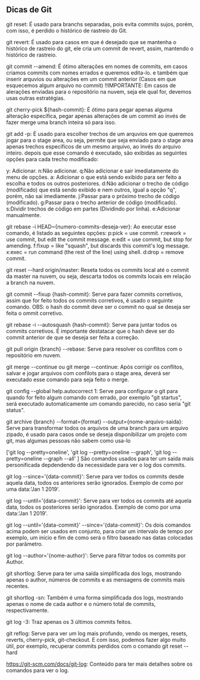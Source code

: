 ## Dicas de Git

git reset: É usado para branchs separadas, pois evita commits sujos, porém, com isso, é perdido o histórico de rastreio do Git.

git revert: É usado para casos em que é desejado que se mantenha o histórico de rastreio do git, ele cria um commit de revert, assim, mantendo o histórico de rastreio.

git commit --amend: É ótimo alterações em nomes de commits, em casos criamos commits com nomes errados e queremos edita-lo. e também que inserir arquvios ou alterações em um commit anterior (Casos em que esquecemos algum arquivo no commit) !!IMPORTANTE: Em casos de alerações enviadas para o repositório na nuvem, seja ele qual for, devemos usas outras estratégias.

git cherry-pick ${hash-commit}: É ótimo para pegar apenas alguma alteração específica, pegar apenas alterações de um commit ao invés de fazer merge uma branch inteira só para isso.

git add -p: É usado para escolher trechos de um arquvios em que queremos jogar para o stage area, ou seja, permite que seja enviado para o stage area apenas trechos específicos de um mesmo arquivo, ao invés do arquivo inteiro. depois que esse comando é executado, são exibidas as seguintes opções para cada trecho modificado:

y: Adicionar.
n:Não adicionar.
q:Não adicionar e sair imediatamente do menu de opções.
a: Adicionar o que está sendo exibido para ser feito a escolha e todos os outros posteriores.
d:Não adicionar o trecho de código (modificado) que está sendo exibido e nem outros, igual a opção "q", porém, não sai imediamente.
j:Passar para o próximo trecho de código (modificado).
g:Passar para o trecho anterior de código (modificado).
s:Dividir trechos de código em partes (Dividindo por linha).
e:Adicionar manualmente.

git rebase -i HEAD~{numero-commits-deseja-ver}: Ao executar esse comando, é listado as seguintes opções:
p:pick = use commit.
r:rework = use commit, but edit the commit message.
e:edit = use commit, but stop for amending.
f:fixup = like "squash", but discards this commit's log message.
x:exec = run command (the rest of the line) using shell.
d:drop = remove commit.

git reset --hard origin/master: Reseta todos os commits local até o commit da master na nuvem, ou seja, descarta todos os commits locais em relação a branch na nuvem.

git commit --fixup {hash-commit}: Serve para fazer commits corretivos, assim que for feito todos os commits corretivos, é usado o seguinte comando. OBS: o hash do commit deve ser o commit no qual se deseja ser feita o ommit corretivo.

git rebase -i --autosquash {hash-commit}: Serve para juntar todos os commits corretivos. É importante destatacar que o hash deve ser do commit anterior de que se deseja ser feita a correção.

git pull origin {branch} --rebase: Serve para resolver os conflitos com o repositório em nuvem.

git merge --continue ou git merge --continue: Após corrigir os conflitos, salvar e jogar arquivos com confilots para o stage area, deverá ser executado esse comando para seja feito o merge.

 git config --global help.autocorrect 1: Serve para configurar o git para quando for feito algum comando com errado, por exemplo "git startus", será executado automaticamente um comando parecido, no caso seria "git status".

 git archive {branch} --format={format} --output={nome-arquivo-saida}: Serve para transformar todos os arquivos de uma branch para um arquivo zipado, é usado para casos onde se deseja disponibilizar um projeto com git, mas algumas pessoas não sabem como usa-lo

 ['git log --pretty=oneline',
 'git log --pretty=oneline --graph',
 'git log --pretty=oneline --graph --all'
 ] São comandos usados para ter um saída mais personificada depdendendo da necessidade para ver o log dos commits.

 git log --since='{data-commit}': Serve para ver todos os commits desde aquela data, todos os anteriores serão ignorados. Exemplo de como por uma data:'Jan 1 2019'.

 git log --until='{data-commit}': Serve para ver todos os commits até aquela data, todos os posteriores serão ignorados. Exemplo de como por uma data:'Jan 1 2019'.

 git log --until='{data-commit}' --since='{data-commit}': Os dois comandos acima podem ser usados em conjunto, para criar um intervalo de tempo por exemplo, um início e fim de como será o filtro baseado nas datas colocadas por parâmetro.

 git log --author='{nome-author}': Serve para filtrar todos os commits por Author.

git shortlog: Serve para ter uma saída simplificada dos logs, mostrando apenas o author, números de commits e as mensagens de commits mais recentes.

git shortlog -sn: Também é uma forma simplificada  dos logs, mostrando apenas o nome de cada author e o número total de commits, respectivamente.

git log -3: Traz apenas os 3 últimos commits feitos.

git reflog: Serve para ver um log mais profundo, vendo os merges, resets, reverts, cherry-pick, git-checkout. E com isso, podemos fazer algo muito útil, por exemplo, recuperar commits perdidos com o comando git reset --hard 

https://git-scm.com/docs/git-log: Conteúdo para ter mais detalhes sobre os comandos para ver o log.




